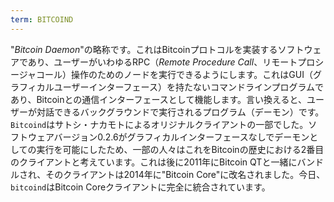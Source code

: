 ```yaml
---
term: BITCOIND
---
```


"*Bitcoin Daemon*"の略称です。これはBitcoinプロトコルを実装するソフトウェアであり、ユーザーがいわゆるRPC（*Remote Procedure Call*、リモートプロシージャコール）操作のためのノードを実行できるようにします。これはGUI（グラフィカルユーザーインターフェース）を持たないコマンドラインプログラムであり、Bitcoinとの通信インターフェースとして機能します。言い換えると、ユーザーが対話できるバックグラウンドで実行されるプログラム（デーモン）です。`Bitcoind`はサトシ・ナカモトによるオリジナルクライアントの一部でした。ソフトウェアバージョン0.2.6がグラフィカルインターフェースなしでデーモンとしての実行を可能にしたため、一部の人々はこれをBitcoinの歴史における2番目のクライアントと考えています。これは後に2011年にBitcoin QTと一緒にバンドルされ、そのクライアントは2014年に"Bitcoin Core"に改名されました。今日、`bitcoind`はBitcoin Coreクライアントに完全に統合されています。